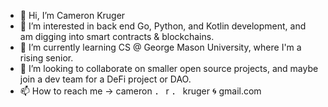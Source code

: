 - 👋 Hi, I’m Cameron Kruger
- 👀 I’m interested in back end Go, Python, and Kotlin development, and am digging into smart contracts & blockchains.
- 🌱 I’m currently learning CS @ George Mason University, where I'm a rising senior.
- 💞️ I’m looking to collaborate on smaller open source projects, and maybe join a dev team for a DeFi project or DAO.
- 📫 How to reach me -> cameron ． r ． kruger 🌀 gmail.com

<!---
ckruger097/ckruger097 is a ✨ special ✨ repository because its `README.md` (this file) appears on your GitHub profile.
You can click the Preview link to take a look at your changes.
--->
